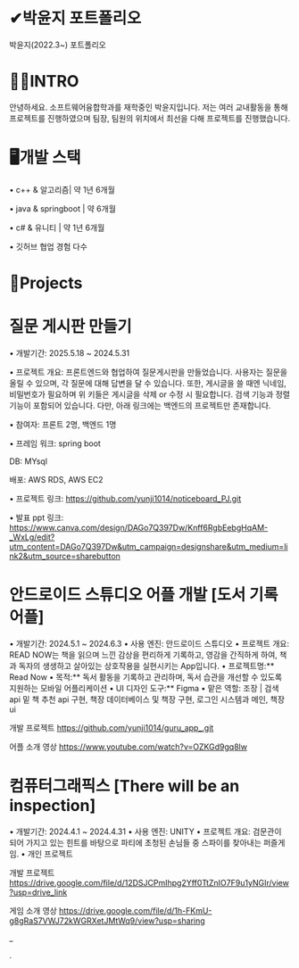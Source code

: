 # ✔박윤지 포트폴리오
박윤지(2022.3~) 포트폴리오

# 🙋‍♀️INTRO
안녕하세요. 소프트웨어융합학과를 재학중인 박윤지입니다.
저는 여러 교내활동을 통해 프로젝트를 진행하였으며
팀장, 팀원의 위치에서 최선을 다해 프로젝트를 진행했습니다. 

# 🖥️개발 스택
• c++ & 알고리즘| 약 1년 6개월

• java & springboot | 약 6개월

• c# & 유니티 | 약 1년 6개월

• 깃허브 협업 경험 다수

# 📝Projects

# 질문 게시판 만들기
• 개발기간: 2025.5.18 ~ 2024.5.31

• 프로젝트 개요: 프론트엔드와 협업하여 질문게시판을 만들었습니다. 사용자는 질문을 올릴 수 있으며, 각 질문에 대해 답변을 달 수 있습니다. 또한, 게시글을 쓸 때엔 닉네임, 비밀번호가 필요하며 위 키들은 게시글을 삭제 or 수정 시 필요합니다. 검색 기능과 정렬 기능이 포함되어 있습니다. 
다만, 아래 링크에는 백엔드의 프로젝트만 존재합니다.

• 참여자: 프론트 2명, 백엔드 1명

• 프레임 워크: spring boot

  DB: MYsql

  배포: AWS RDS, AWS EC2

• 프로젝트 링크: https://github.com/yunji1014/noticeboard_PJ.git

• 발표 ppt 링크: https://www.canva.com/design/DAGo7Q397Dw/Knff6RgbEebgHqAM-_WxLg/edit?utm_content=DAGo7Q397Dw&utm_campaign=designshare&utm_medium=link2&utm_source=sharebutton

# 안드로이드 스튜디오 어플 개발 [도서 기록 어플]
• 개발기간: 2024.5.1 ~ 2024.6.3
• 사용 엔진: 안드로이드 스튜디오
• 프로젝트 개요: READ NOW는 책을 읽으며 느낀 감상을 편리하게 기록하고, 영감을 간직하게 하여, 책과 독자의 생생하고 살아있는 상호작용을 실현시키는 App입니다.
• 프로젝트명:** Read Now
• 목적:** 독서 활동을 기록하고 관리하며, 독서 습관을 개선할 수 있도록 지원하는 모바일 어플리케이션
• UI 디자인 도구:** Figma
• 맡은 역할: 조장 | 검색 api 밑 책 추천 api 구현, 책장 데이터베이스 및 책장 구현, 로그인 시스템과 메인, 책장 ui

개발 프로젝트
https://github.com/yunji1014/guru_app_.git

어플 소개 영상
https://www.youtube.com/watch?v=OZKGd9gq8lw

# 컴퓨터그래픽스 [There will be an inspection]
• 개발기간: 2024.4.1 ~ 2024.4.31
• 사용 엔진: UNITY
• 프로젝트 개요: 검문관이 되어 가지고 있는 힌트를 바탕으로 파티에 초청된 손님들 중 스파이를 찾아내는 퍼즐게임. 
• 개인 프로젝트

개발 프로젝트
https://drive.google.com/file/d/12DSJCPmIhpg2Yff0TtZnIO7F9u1yNGIr/view?usp=drive_link

게임 소개 영상
https://drive.google.com/file/d/1h-FKmU-g8gRaS7VWJ72kWGRXetJMtWq9/view?usp=sharing





_






.

